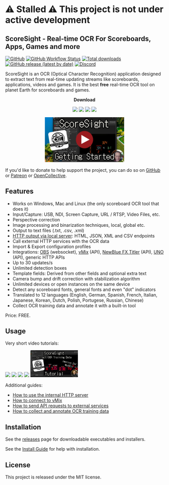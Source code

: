 # ⚠️ Stalled ⚠️ This project is not under active development

## ScoreSight - Real-time OCR For Scoreboards, Apps, Games and more

[![GitHub](https://img.shields.io/github/license/locaal-ai/scoresight)](https://github.com/locaal-ai/scoresight/blob/main/LICENSE)
[![GitHub Workflow Status](https://img.shields.io/github/actions/workflow/status/locaal-ai/scoresight/build.yaml)](https://github.com/locaal-ai/scoresight/actions/workflows/build.yaml)
[![Total downloads](https://img.shields.io/github/downloads/locaal-ai/scoresight/total)](https://github.com/locaal-ai/scoresight/releases)
[![GitHub release (latest by date)](https://img.shields.io/github/v/release/locaal-ai/scoresight)](https://github.com/locaal-ai/scoresight/releases)
[![Discord](https://img.shields.io/discord/1200229425141252116)](https://discord.gg/8pG2tC923N)

ScoreSight is an OCR (Optical Character Recognition) application designed to extract text from real-time updating streams like scoreboards, applications, videos and games. It is the best **free** real-time OCR tool on planet Earth for scoreboards and games.

<center>

<strong>Download</strong><br/>

<a href="https://github.com/locaal-ai/scoresight/releases/latest/download/scoresight-windows-0.1.0.zip"><img src="https://img.shields.io/badge/Windows-0078D6?style=for-the-badge&logo=windows&logoColor=white" /></a>
<a href="https://github.com/locaal-ai/scoresight/releases/download/0.1.0/scoresight-macos-x86-0.1.0.dmg"><img src="https://img.shields.io/badge/mac%20Intel-000000?style=for-the-badge" /></a>
<a href="https://github.com/locaal-ai/scoresight/releases/download/0.1.0/scoresight-macos-arm64-0.1.0.dmg"><img src="https://img.shields.io/badge/mac%20M1/2/3-0a0a0a?style=for-the-badge&"/></a>
<a href="https://github.com/locaal-ai/scoresight/releases/latest/download/scoresight-linux-0.1.0.tar"><img src="https://img.shields.io/badge/Linux-FCC624?style=for-the-badge&logo=linux&logoColor=black"/></a>


<a href="https://youtu.be/MtctQZ2DIjU" target="_blank"><img src="./scoresight_getting_started.png" width="50%"/></a>
</center>

If you'd like to donate to help support the project, you can do so on [GitHub](https://github.com/sponsors/royshil) or [Patreon](https://www.patreon.com/RoyShilkrot) or [OpenCollective](https://opencollective.com/occ-ai).

## Features

- Works on Windows, Mac and Linux (the only scoreboard OCR tool that does it)
- Input/Capture: USB, NDI, Screen Capture, URL / RTSP, Video Files, etc.
- Perspective correction
- Image processing and binarization techniques, local, global etc.
- Output to text files (.txt, .csv, .xml)
- [HTTP output via local server](http_server.md): HTML, JSON, XML and CSV endpoints
- Call external HTTP services with the OCR data
- Import & Export configuration profiles
- Integrations: [OBS](https://obsproject.com/) (websocket), [vMix](vmix.md) (API), [NewBlue FX Titler](https://newbluefx.com/titler-live) (API), [UNO](https://www.overlays.uno/) (API), generic HTTP APIs
- Up to 30 updates/s
- Unlimited detection boxes
- Template fields: Derived from other fields and optional extra text
- Camera bump and drift correction with stabilization algorithm
- Unlimited devices or open instances on the same device
- Detect any scoreboard fonts, general fonts and even "dot" indicators
- Translated to 12 languages (English, German, Spanish, French, Italian, Japanese, Korean, Dutch, Polish, Portugese, Russian, Chinese)
- Collect OCR training data and annotate it with a built-in tool

Price: FREE.

## Usage

Very short video tutorials:

<div>
<a href="https://youtu.be/wMNolI0w0tE" target="_blank"><img src="./image-16.png" width="30%"/></a>
<a href="https://youtu.be/ACY4-yT3x84" target="_blank"><img src="./image-17.png" width="30%"/></a>
<a href="https://youtu.be/yowoYzBWrps" target="_blank"><img src="./image-18.png" width="30%"/></a>
<a href="https://youtu.be/ptR-Yh5FSPg" target="_blank"><img src="./image-19.png" width="30%"/></a>
<a href="https://youtu.be/QO76EFmJ7Ig" target="_blank"><img src="./image-23.png" width="30%"/></a>
</div>

Additional guides:

- [How to use the internal HTTP server](http_server.md)
- [How to connect to vMix](vmix.md)
- [How to send API requests to external services](out_api.md)
- [How to collect and annotate OCR training data](data_annotation.md)

## Installation

See the [releases](https://github.com/locaal-ai/scoresight/releases) page for downloadable executables and installers.

See the [Install Guide](INSTALL.md) for help with installation.

## License

This project is released under the MIT license.
